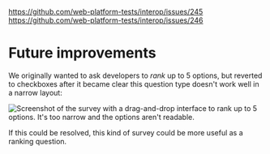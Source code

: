 https://github.com/web-platform-tests/interop/issues/245
https://github.com/web-platform-tests/interop/issues/246

# Future improvements

We originally wanted to ask developers to _rank_ up to 5 options, but reverted to checkboxes after it became clear this question type doesn't work well in a narrow layout:

![Screenshot of the survey with a drag-and-drop interface to rank up to 5 options. It's too narrow and the options aren't readable.](https://user-images.githubusercontent.com/302715/198219279-a8a05d63-50e7-44d8-932c-4a4b7253ca78.png)

If this could be resolved, this kind of survey could be more useful as a ranking question.
